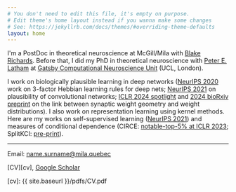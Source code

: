```yaml
---
# You don't need to edit this file, it's empty on purpose.
# Edit theme's home layout instead if you wanna make some changes
# See: https://jekyllrb.com/docs/themes/#overriding-theme-defaults
layout: home
---
```

I'm a PostDoc in theoretical neuroscience at McGill/Mila with [Blake Richards][blake]. Before that, I did my PhD in theoretical neuroscience with [Peter E. Latham][pel] at [Gatsby Computational Neuroscience Unit][gatsby] (UCL, London).
 
I work on biologically plausible learning in deep networks ([NeurIPS 2020][plausible-kernelized-bottleneck] work on 3-factor Hebbian learning rules for deep nets; [NeurIPS 2021][plausible-conv] on plausibility of convolutional networks; [ICLR 2024 spotlight][weights] and [2024 bioRxiv preprint][egbioarxiv] on the link between synaptic weight geometry and weight distributions). I also work on representation learning using kernel methods. Here are my works on self-supervised learning ([NeurIPS 2021][ssl-hsic]) and measures of conditional dependence (CIRCE: [notable-top-5% at ICLR 2023][circe]; SplitKCI: [pre-print][splitkci]).

---
Email: name.surname@mila.quebec

[CV][cv], [Google Scholar][googlescholar]

[gatsby]: http://www.gatsby.ucl.ac.uk/
[mipt]: https://mipt.ru/english/
[shad]: https://yandexdataschool.com/
[skoltech]: https://www.skoltech.ru/en
[epfl]: https://sv.epfl.ch/summer-research
[lmu]: http://www.amgenscholars.mcn.uni-muenchen.de/
[blake]: https://www.mcgill.ca/neuro/blake-richards-phd
[pel]: http://www.gatsby.ucl.ac.uk/~pel/
[tor]: http://tor-lattimore.com/
[googlescholar]: https://scholar.google.co.uk/citations?user=kLCmh2oAAAAJ&hl=en
[plausible-kernelized-bottleneck]: https://papers.nips.cc/paper/2020/hash/517f24c02e620d5a4dac1db388664a63-Abstract.html
[plausible-conv]: https://arxiv.org/abs/2106.13031
[ssl-hsic]: https://arxiv.org/abs/2106.08320
[circe]: https://arxiv.org/abs/2212.08645
[weights]: https://arxiv.org/abs/2305.19394
[splitkci]: https://arxiv.org/abs/2402.13196
[egbioarxiv]: https://www.biorxiv.org/content/10.1101/2024.10.25.620272v1.abstract 
[cv]: {{ site.baseurl }}/pdfs/CV.pdf
